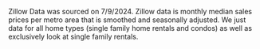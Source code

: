 Zillow Data was sourced on 7/9/2024. Zillow data is monthly median sales prices per metro area that is smoothed and seasonally adjusted. We just data for all home types (single family home rentals and condos) as well as exclusively look at single family rentals. 